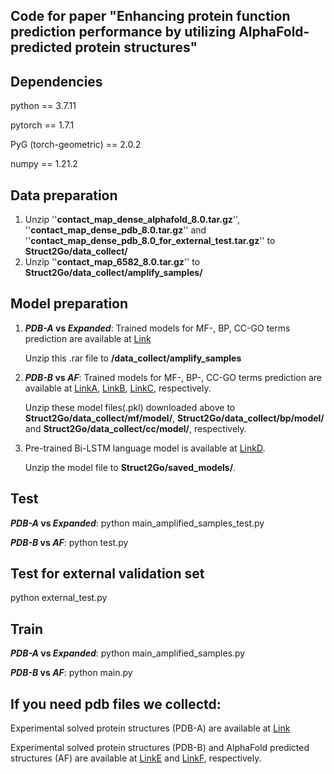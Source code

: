 Code for paper "Enhancing protein function prediction performance by utilizing AlphaFold-predicted protein structures"
---

Dependencies
---

python == 3.7.11

pytorch == 1.7.1

PyG (torch-geometric) == 2.0.2

numpy == 1.21.2

Data preparation
---
1. Unzip ''**contact_map_dense_alphafold_8.0.tar.gz**'', ''**contact_map_dense_pdb_8.0.tar.gz**'' and ''**contact_map_dense_pdb_8.0_for_external_test.tar.gz**'' to **Struct2Go/data_collect/**
2. Unzip ''**contact_map_6582_8.0.tar.gz**'' to **Struct2Go/data_collect/amplify_samples/**

Model preparation
---
1. **_PDB-A_ vs _Expanded_**: Trained models for MF-, BP, CC-GO terms prediction are available at [Link](https://pan.baidu.com/s/1S76i0rgWDBfymcKeP3uD4A "password:1234")

   Unzip this .rar file to **/data_collect/amplify_samples**

2. **_PDB-B_ vs _AF_**: Trained models for MF-, BP-, CC-GO terms prediction are available at [LinkA](https://pan.baidu.com/s/1tNw8KxH6lhsUX4ATSW5wtQ "password:1234"), [LinkB](https://pan.baidu.com/s/1o4wauLflll75EkKopBY5Wg "password:1234"), [LinkC](https://pan.baidu.com/s/1kNR-OTnGDxFNOvcEJb4iSA "password:1234"), respectively.

   Unzip these model files(.pkl) downloaded above to **Struct2Go/data_collect/mf/model/**, **Struct2Go/data_collect/bp/model/** and **Struct2Go/data_collect/cc/model/**, respectively.

3. Pre-trained Bi-LSTM language model is available at [LinkD](https://pan.baidu.com/s/1nTWUk4KeqXhnskRMq2Bm0A "password:1234").
   
   Unzip the model file to **Struct2Go/saved_models/**.

Test
---
**_PDB-A_ vs _Expanded_**: python main_amplified_samples_test.py

**_PDB-B_ vs _AF_**: python test.py

Test for external validation set
---
python external_test.py

Train
---
**_PDB-A_ vs _Expanded_**: python main_amplified_samples.py

**_PDB-B_ vs _AF_**: python main.py

If you need pdb files we collectd:
---
Experimental solved protein structures (PDB-A) are available at [Link](https://pan.baidu.com/s/1DrzpvFDT-_dHsRYPuG7EpA "password:1234")

Experimental solved protein structures (PDB-B) and AlphaFold predicted structures (AF) are available at [LinkE](https://pan.baidu.com/s/1p6E2UuLaih1Ehs59s8VbbQ "password:1234") and [LinkF](https://pan.baidu.com/s/1_mNskJfLNL9AiOZrDd71cA "password:1234"), respectively.

